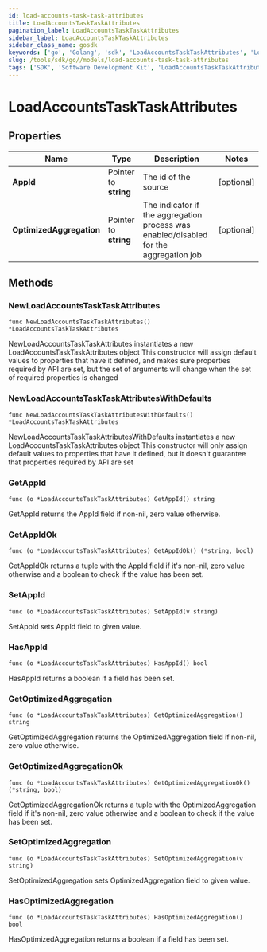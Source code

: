 ```yaml
---
id: load-accounts-task-task-attributes
title: LoadAccountsTaskTaskAttributes
pagination_label: LoadAccountsTaskTaskAttributes
sidebar_label: LoadAccountsTaskTaskAttributes
sidebar_class_name: gosdk
keywords: ['go', 'Golang', 'sdk', 'LoadAccountsTaskTaskAttributes', 'LoadAccountsTaskTaskAttributes'] 
slug: /tools/sdk/go//models/load-accounts-task-task-attributes
tags: ['SDK', 'Software Development Kit', 'LoadAccountsTaskTaskAttributes', 'LoadAccountsTaskTaskAttributes']
---
```


# LoadAccountsTaskTaskAttributes

## Properties

Name | Type | Description | Notes
------------ | ------------- | ------------- | -------------
**AppId** | Pointer to **string** | The id of the source | [optional] 
**OptimizedAggregation** | Pointer to **string** | The indicator if the aggregation process was enabled/disabled for the aggregation job | [optional] 

## Methods

### NewLoadAccountsTaskTaskAttributes

`func NewLoadAccountsTaskTaskAttributes() *LoadAccountsTaskTaskAttributes`

NewLoadAccountsTaskTaskAttributes instantiates a new LoadAccountsTaskTaskAttributes object
This constructor will assign default values to properties that have it defined,
and makes sure properties required by API are set, but the set of arguments
will change when the set of required properties is changed

### NewLoadAccountsTaskTaskAttributesWithDefaults

`func NewLoadAccountsTaskTaskAttributesWithDefaults() *LoadAccountsTaskTaskAttributes`

NewLoadAccountsTaskTaskAttributesWithDefaults instantiates a new LoadAccountsTaskTaskAttributes object
This constructor will only assign default values to properties that have it defined,
but it doesn't guarantee that properties required by API are set

### GetAppId

`func (o *LoadAccountsTaskTaskAttributes) GetAppId() string`

GetAppId returns the AppId field if non-nil, zero value otherwise.

### GetAppIdOk

`func (o *LoadAccountsTaskTaskAttributes) GetAppIdOk() (*string, bool)`

GetAppIdOk returns a tuple with the AppId field if it's non-nil, zero value otherwise
and a boolean to check if the value has been set.

### SetAppId

`func (o *LoadAccountsTaskTaskAttributes) SetAppId(v string)`

SetAppId sets AppId field to given value.

### HasAppId

`func (o *LoadAccountsTaskTaskAttributes) HasAppId() bool`

HasAppId returns a boolean if a field has been set.

### GetOptimizedAggregation

`func (o *LoadAccountsTaskTaskAttributes) GetOptimizedAggregation() string`

GetOptimizedAggregation returns the OptimizedAggregation field if non-nil, zero value otherwise.

### GetOptimizedAggregationOk

`func (o *LoadAccountsTaskTaskAttributes) GetOptimizedAggregationOk() (*string, bool)`

GetOptimizedAggregationOk returns a tuple with the OptimizedAggregation field if it's non-nil, zero value otherwise
and a boolean to check if the value has been set.

### SetOptimizedAggregation

`func (o *LoadAccountsTaskTaskAttributes) SetOptimizedAggregation(v string)`

SetOptimizedAggregation sets OptimizedAggregation field to given value.

### HasOptimizedAggregation

`func (o *LoadAccountsTaskTaskAttributes) HasOptimizedAggregation() bool`

HasOptimizedAggregation returns a boolean if a field has been set.



